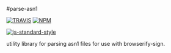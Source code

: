 #parse-asn1

[![TRAVIS](https://secure.travis-ci.org/crypto-browserify/parse-asn1.png)](http://travis-ci.org/crypto-browserify/parse-asn1)
[![NPM](http://img.shields.io/npm/v/parse-asn1.svg)](https://www.npmjs.org/package/parse-asn1)

[![js-standard-style](https://cdn.rawgit.com/feross/standard/master/badge.svg)](https://github.com/feross/standard)

utility library for parsing asn1 files for use with browserify-sign.
